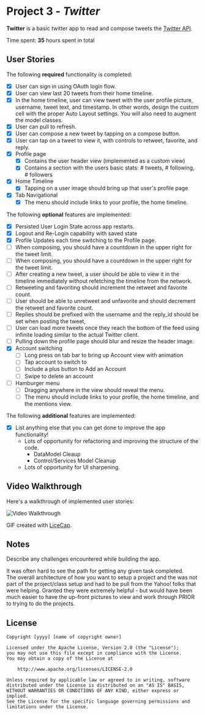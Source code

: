 # Project 3 - *Twitter*

**Twitter** is a basic twitter app to read and compose tweets the [Twitter API](https://apps.twitter.com).

Time spent: **35** hours spent in total

## User Stories

The following **required** functionality is completed:

- [x] User can sign in using OAuth login flow.
- [x] User can view last 20 tweets from their home timeline.
- [x] In the home timeline, user can view tweet with the user profile picture, username, tweet text, and timestamp.  In other words, design the custom cell with the proper Auto Layout settings.  You will also need to augment the model classes.
- [x] User can pull to refresh.
- [x] User can compose a new tweet by tapping on a compose button.
- [x] User can tap on a tweet to view it, with controls to retweet, favorite, and reply.
- [x] Profile page
   - [x] Contains the user header view (implemented as a custom view)
   - [x] Contains a section with the users basic stats: # tweets, # following, # followers
- [x] Home Timeline
   - [x] Tapping on a user image should bring up that user's profile page
- [x] Tab Navigational
   - [x] The menu should include links to your profile, the home timeline.

The following **optional** features are implemented:

- [x] Persisted User Login State across app restarts.
- [x] Logout and Re-Login capability with saved state
- [x] Profile Updates each time switching to the Profile page.
- [ ] When composing, you should have a countdown in the upper right for the tweet limit.
- [ ] When composing, you should have a countdown in the upper right for the tweet limit.
- [ ] After creating a new tweet, a user should be able to view it in the timeline immediately without refetching the timeline from the network.
- [ ] Retweeting and favoriting should increment the retweet and favorite count.
- [ ] User should be able to unretweet and unfavorite and should decrement the retweet and favorite count.
- [ ] Replies should be prefixed with the username and the reply_id should be set when posting the tweet,
- [ ] User can load more tweets once they reach the bottom of the feed using infinite loading similar to the actual Twitter client.
- [ ] Pulling down the profile page should blur and resize the header image.
- [x] Account switching
   - [ ] Long press on tab bar to bring up Account view with animation
   - [ ] Tap account to switch to
   - [ ] Include a plus button to Add an Account
   - [ ] Swipe to delete an account
- [ ] Hamburger menu
   - [ ] Dragging anywhere in the view should reveal the menu.
   - [ ] The menu should include links to your profile, the home timeline, and the mentions view.

The following **additional** features are implemented:

- [x] List anything else that you can get done to improve the app functionality!
   * Lots of opportunity for refactoring and improving the structure of the code.
      * DataModel Cleaup
      * Control/Services Model Cleanup
   * Lots of opportunity for UI sharpening.

## Video Walkthrough

Here's a walkthrough of implemented user stories:

<img src='https://github.com/traveler726/Twitter/blob/master/VideoWalkthrough.gif' title='Video Walkthrough' width='' alt='Video Walkthrough' />

GIF created with [LiceCap](http://www.cockos.com/licecap/).

## Notes

Describe any challenges encountered while building the app.

It was often hard to see the path for getting any given task completed.  
The overall architecture of how you want to setup a project and the was not part of the project/class setup and had to be pull from the Yahoo! folks that were helping.  Granted they were extremely helpful - but would have been much easier to have the up-front pictures to view and work through PRIOR to trying to do the projects.


## License

    Copyright [yyyy] [name of copyright owner]

    Licensed under the Apache License, Version 2.0 (the "License");
    you may not use this file except in compliance with the License.
    You may obtain a copy of the License at

        http://www.apache.org/licenses/LICENSE-2.0

    Unless required by applicable law or agreed to in writing, software
    distributed under the License is distributed on an "AS IS" BASIS,
    WITHOUT WARRANTIES OR CONDITIONS OF ANY KIND, either express or implied.
    See the License for the specific language governing permissions and
    limitations under the License.
